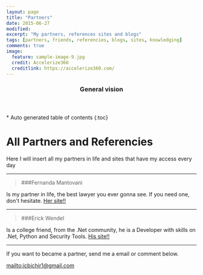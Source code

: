 ```yaml
---
layout: page
title: "Partners"
date: 2015-06-27
modified:
excerpt: "My partners, references sites and blogs"
tags: [partners, friends, referencies, blogs, sites, knowledging]
comments: true
image:
  feature: sample-image-9.jpg
  credit: Accelerize360
  creditlink: https://accelerize360.com/
---
```


<section id="table-of-contents" class="toc">
  <header>
    <h3>General vision</h3>
  </header>
<div id="drawer" markdown="1">
*  Auto generated table of contents
{:toc}
</div>
</section><!-- /#table-of-contents -->

# All Partners and Referencies

Here I will insert all my partners in life and sites that have my access every day

******

> ###Fernanda Mantovani

 Is my partner in life, the best lawyer you ever gonna see. If you need one, don't hesitate. <a href="http://vpmadvocacia.com.br/"> Her site!!</a>

******

> ###Erick Wendel

 Is a college friend, from the .Net community, he is a Developer with skills on .Net, Python and Security Tools. <a href="http://erickwendel.com.br/"> His site!!</a>

******

If you want to became a partner, send me a email or comment below.

<mailto:icbichir1@gmail.com>
